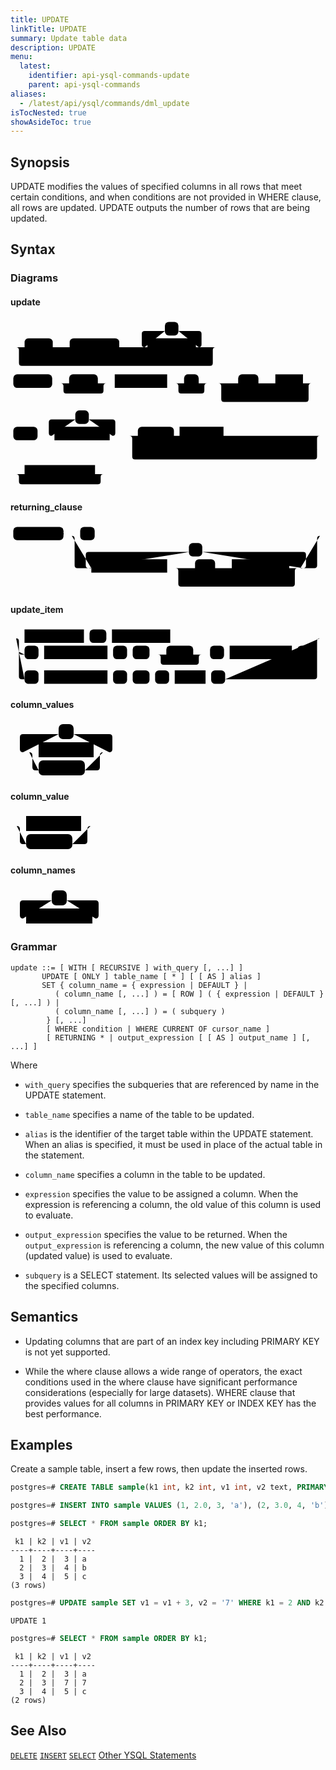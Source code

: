 ```yaml
---
title: UPDATE
linkTitle: UPDATE
summary: Update table data
description: UPDATE
menu:
  latest:
    identifier: api-ysql-commands-update
    parent: api-ysql-commands
aliases:
  - /latest/api/ysql/commands/dml_update
isTocNested: true
showAsideToc: true
---
```


## Synopsis

UPDATE modifies the values of specified columns in all rows that meet certain conditions, and when conditions are not provided in WHERE clause, all rows are updated. UPDATE outputs the number of rows that are being updated.

## Syntax

### Diagrams

#### update

<svg class="rrdiagram" version="1.1" xmlns:xlink="http://www.w3.org/1999/xlink" xmlns="http://www.w3.org/2000/svg" width="559" height="303" viewbox="0 0 559 303"><path class="connector" d="M0 50h25m50 0h30m88 0h20m-123 0q5 0 5 5v8q0 5 5 5h98q5 0 5-5v-8q0-5 5-5m5 0h30m-5 0q-5 0-5-5v-19q0-5 5-5h36m24 0h36q5 0 5 5v19q0 5-5 5m-5 0h40m-359 0q5 0 5 5v23q0 5 5 5h334q5 0 5-5v-23q0-5 5-5m5 0h5m-374 64h5m69 0h30m51 0h20m-86 0q5 0 5 5v8q0 5 5 5h61q5 0 5-5v-8q0-5 5-5m5 0h10m93 0h30m26 0h20m-61 0q5 0 5 5v8q0 5 5 5h36q5 0 5-5v-8q0-5 5-5m5 0h50m36 0h20m-71 0q5 0 5 5v8q0 5 5 5h46q5 0 5-5v-8q0-5 5-5m5 0h10m49 0h20m-170 0q5 0 5 5v23q0 5 5 5h145q5 0 5-5v-23q0-5 5-5m5 0h5m-544 93h5m43 0h30m-5 0q-5 0-5-5v-19q0-5 5-5h42m24 0h42q5 0 5 5v19q0 5-5 5m-5 0h50m64 0h10m78 0h176m-338 24q0 5 5 5h5m64 0h10m77 0h10m36 0h10m101 0h5q5 0 5-5m-333-24q5 0 5 5v32q0 5 5 5h318q5 0 5-5v-32q0-5 5-5m5 0h5m-559 68h25m125 0h20m-160 0q5 0 5 5v8q0 5 5 5h135q5 0 5-5v-8q0-5 5-5m5 0h5"/><rect class="literal" x="25" y="34" width="50" height="24" rx="7"/><text class="text" x="35" y="50">WITH</text><rect class="literal" x="105" y="34" width="88" height="24" rx="7"/><text class="text" x="115" y="50">RECURSIVE</text><rect class="literal" x="274" y="5" width="24" height="24" rx="7"/><text class="text" x="284" y="21">,</text><a xlink:href="../grammar_diagrams#with-query"><rect class="rule" x="243" y="34" width="86" height="24"/><text class="text" x="253" y="50">with_query</text></a><rect class="literal" x="5" y="98" width="69" height="24" rx="7"/><text class="text" x="15" y="114">UPDATE</text><rect class="literal" x="104" y="98" width="51" height="24" rx="7"/><text class="text" x="114" y="114">ONLY</text><a xlink:href="../grammar_diagrams#table-name"><rect class="rule" x="185" y="98" width="93" height="24"/><text class="text" x="195" y="114">table_name</text></a><rect class="literal" x="308" y="98" width="26" height="24" rx="7"/><text class="text" x="318" y="114">*</text><rect class="literal" x="404" y="98" width="36" height="24" rx="7"/><text class="text" x="414" y="114">AS</text><a xlink:href="../grammar_diagrams#alias"><rect class="rule" x="470" y="98" width="49" height="24"/><text class="text" x="480" y="114">alias</text></a><rect class="literal" x="5" y="191" width="43" height="24" rx="7"/><text class="text" x="15" y="207">SET</text><rect class="literal" x="115" y="162" width="24" height="24" rx="7"/><text class="text" x="125" y="178">,</text><a xlink:href="../grammar_diagrams#update-item"><rect class="rule" x="78" y="191" width="98" height="24"/><text class="text" x="88" y="207">update_item</text></a><rect class="literal" x="226" y="191" width="64" height="24" rx="7"/><text class="text" x="236" y="207">WHERE</text><a xlink:href="../grammar_diagrams#condition"><rect class="rule" x="300" y="191" width="78" height="24"/><text class="text" x="310" y="207">condition</text></a><rect class="literal" x="226" y="220" width="64" height="24" rx="7"/><text class="text" x="236" y="236">WHERE</text><rect class="literal" x="300" y="220" width="77" height="24" rx="7"/><text class="text" x="310" y="236">CURRENT</text><rect class="literal" x="387" y="220" width="36" height="24" rx="7"/><text class="text" x="397" y="236">OF</text><a xlink:href="../grammar_diagrams#cursor-name"><rect class="rule" x="433" y="220" width="101" height="24"/><text class="text" x="443" y="236">cursor_name</text></a><a xlink:href="../grammar_diagrams#returning-clause"><rect class="rule" x="25" y="259" width="125" height="24"/><text class="text" x="35" y="275">returning_clause</text></a></svg>

#### returning_clause
<svg class="rrdiagram" version="1.1" xmlns:xlink="http://www.w3.org/1999/xlink" xmlns="http://www.w3.org/2000/svg" width="565" height="122" viewbox="0 0 565 122"><path class="connector" d="M0 21h5m90 0h30m26 0h409m-450 0q5 0 5 5v48q0 5 5 5h25m-5 0q-5 0-5-5v-19q0-5 5-5h180m24 0h181q5 0 5 5v19q0 5-5 5m-244 0h50m36 0h20m-71 0q5 0 5 5v8q0 5 5 5h46q5 0 5-5v-8q0-5 5-5m5 0h10m103 0h20m-224 0q5 0 5 5v23q0 5 5 5h199q5 0 5-5v-23q0-5 5-5m5 0h25q5 0 5-5v-48q0-5 5-5m5 0h5"/><rect class="literal" x="5" y="5" width="90" height="24" rx="7"/><text class="text" x="15" y="21">RETURNING</text><rect class="literal" x="125" y="5" width="26" height="24" rx="7"/><text class="text" x="135" y="21">*</text><rect class="literal" x="320" y="34" width="24" height="24" rx="7"/><text class="text" x="330" y="50">,</text><a xlink:href="../grammar_diagrams#output-expression"><rect class="rule" x="145" y="63" width="136" height="24"/><text class="text" x="155" y="79">output_expression</text></a><rect class="literal" x="331" y="63" width="36" height="24" rx="7"/><text class="text" x="341" y="79">AS</text><a xlink:href="../grammar_diagrams#output-name"><rect class="rule" x="397" y="63" width="103" height="24"/><text class="text" x="407" y="79">output_name</text></a></svg>

#### update_item
<svg class="rrdiagram" version="1.1" xmlns:xlink="http://www.w3.org/1999/xlink" xmlns="http://www.w3.org/2000/svg" width="562" height="107" viewbox="0 0 562 107"><path class="connector" d="M0 21h25m106 0h10m30 0h10m104 0h272m-542 24q0 5 5 5h5m25 0h10m113 0h10m25 0h10m30 0h30m48 0h20m-83 0q5 0 5 5v8q0 5 5 5h58q5 0 5-5v-8q0-5 5-5m5 0h10m25 0h10m111 0h10m25 0h5q5 0 5-5m-537-24q5 0 5 5v63q0 5 5 5h5m25 0h10m113 0h10m25 0h10m30 0h10m25 0h10m55 0h10m25 0h159q5 0 5-5v-63q0-5 5-5m5 0h5"/><a xlink:href="../grammar_diagrams#column-name"><rect class="rule" x="25" y="5" width="106" height="24"/><text class="text" x="35" y="21">column_name</text></a><rect class="literal" x="141" y="5" width="30" height="24" rx="7"/><text class="text" x="151" y="21">=</text><a xlink:href="../grammar_diagrams#column-value"><rect class="rule" x="181" y="5" width="104" height="24"/><text class="text" x="191" y="21">column_value</text></a><rect class="literal" x="25" y="34" width="25" height="24" rx="7"/><text class="text" x="35" y="50">(</text><a xlink:href="../grammar_diagrams#column-names"><rect class="rule" x="60" y="34" width="113" height="24"/><text class="text" x="70" y="50">column_names</text></a><rect class="literal" x="183" y="34" width="25" height="24" rx="7"/><text class="text" x="193" y="50">)</text><rect class="literal" x="218" y="34" width="30" height="24" rx="7"/><text class="text" x="228" y="50">=</text><rect class="literal" x="278" y="34" width="48" height="24" rx="7"/><text class="text" x="288" y="50">ROW</text><rect class="literal" x="356" y="34" width="25" height="24" rx="7"/><text class="text" x="366" y="50">(</text><a xlink:href="../grammar_diagrams#column-values"><rect class="rule" x="391" y="34" width="111" height="24"/><text class="text" x="401" y="50">column_values</text></a><rect class="literal" x="512" y="34" width="25" height="24" rx="7"/><text class="text" x="522" y="50">)</text><rect class="literal" x="25" y="78" width="25" height="24" rx="7"/><text class="text" x="35" y="94">(</text><a xlink:href="../grammar_diagrams#column-names"><rect class="rule" x="60" y="78" width="113" height="24"/><text class="text" x="70" y="94">column_names</text></a><rect class="literal" x="183" y="78" width="25" height="24" rx="7"/><text class="text" x="193" y="94">)</text><rect class="literal" x="218" y="78" width="30" height="24" rx="7"/><text class="text" x="228" y="94">=</text><rect class="literal" x="258" y="78" width="25" height="24" rx="7"/><text class="text" x="268" y="94">(</text><a xlink:href="../grammar_diagrams#query"><rect class="rule" x="293" y="78" width="55" height="24"/><text class="text" x="303" y="94">query</text></a><rect class="literal" x="358" y="78" width="25" height="24" rx="7"/><text class="text" x="368" y="94">)</text></svg>

#### column_values
<svg class="rrdiagram" version="1.1" xmlns:xlink="http://www.w3.org/1999/xlink" xmlns="http://www.w3.org/2000/svg" width="178" height="92" viewbox="0 0 178 92"><path class="connector" d="M0 50h25m-5 0q-5 0-5-5v-19q0-5 5-5h57m24 0h57q5 0 5 5v19q0 5-5 5m-133 0h20m88 0h20m-123 0q5 0 5 5v19q0 5 5 5h5m74 0h19q5 0 5-5v-19q0-5 5-5m5 0h25"/><rect class="literal" x="77" y="5" width="24" height="24" rx="7"/><text class="text" x="87" y="21">,</text><a xlink:href="../grammar_diagrams#expression"><rect class="rule" x="45" y="34" width="88" height="24"/><text class="text" x="55" y="50">expression</text></a><rect class="literal" x="45" y="63" width="74" height="24" rx="7"/><text class="text" x="55" y="79">DEFAULT</text></svg>

#### column_value
<svg class="rrdiagram" version="1.1" xmlns:xlink="http://www.w3.org/1999/xlink" xmlns="http://www.w3.org/2000/svg" width="138" height="63" viewbox="0 0 138 63"><path class="connector" d="M0 21h25m88 0h20m-123 0q5 0 5 5v19q0 5 5 5h5m74 0h19q5 0 5-5v-19q0-5 5-5m5 0h5"/><a xlink:href="../grammar_diagrams#expression"><rect class="rule" x="25" y="5" width="88" height="24"/><text class="text" x="35" y="21">expression</text></a><rect class="literal" x="25" y="34" width="74" height="24" rx="7"/><text class="text" x="35" y="50">DEFAULT</text></svg>

#### column_names
<svg class="rrdiagram" version="1.1" xmlns:xlink="http://www.w3.org/1999/xlink" xmlns="http://www.w3.org/2000/svg" width="156" height="63" viewbox="0 0 156 63"><path class="connector" d="M0 50h25m-5 0q-5 0-5-5v-19q0-5 5-5h46m24 0h46q5 0 5 5v19q0 5-5 5m-5 0h25"/><rect class="literal" x="66" y="5" width="24" height="24" rx="7"/><text class="text" x="76" y="21">,</text><a xlink:href="../grammar_diagrams#column-name"><rect class="rule" x="25" y="34" width="106" height="24"/><text class="text" x="35" y="50">column_name</text></a></svg>

### Grammar
```
update ::= [ WITH [ RECURSIVE ] with_query [, ...] ]
       UPDATE [ ONLY ] table_name [ * ] [ [ AS ] alias ]
       SET { column_name = { expression | DEFAULT } |
          ( column_name [, ...] ) = [ ROW ] ( { expression | DEFAULT } [, ...] ) |
          ( column_name [, ...] ) = ( subquery )
        } [, ...]
        [ WHERE condition | WHERE CURRENT OF cursor_name ]
        [ RETURNING * | output_expression [ [ AS ] output_name ] [, ...] ]
```

Where

- `with_query` specifies the subqueries that are referenced by name in the UPDATE statement.

- `table_name` specifies a name of the table to be updated.

- `alias` is the identifier of the target table within the UPDATE statement. When an alias is specified, it must be used in place of the actual table in the statement.

- `column_name` specifies a column in the table to be updated.

- `expression` specifies the value to be assigned a column. When the expression is referencing a column, the old value of this column is used to evaluate.

- `output_expression` specifies the value to be returned. When the `output_expression` is referencing a column, the new value of this column (updated value) is used to evaluate.

- `subquery` is a SELECT statement. Its selected values will be assigned to the specified columns.

## Semantics

- Updating columns that are part of an index key including PRIMARY KEY is not yet supported.

- While the where clause allows a wide range of operators, the exact conditions used in the where clause have significant performance considerations (especially for large datasets). WHERE clause that provides values for all columns in PRIMARY KEY or INDEX KEY has the best performance.

## Examples
Create a sample table, insert a few rows, then update the inserted rows.

```sql
postgres=# CREATE TABLE sample(k1 int, k2 int, v1 int, v2 text, PRIMARY KEY (k1, k2));
```

```sql
postgres=# INSERT INTO sample VALUES (1, 2.0, 3, 'a'), (2, 3.0, 4, 'b'), (3, 4.0, 5, 'c');
```

```sql
postgres=# SELECT * FROM sample ORDER BY k1;
```

```
 k1 | k2 | v1 | v2
----+----+----+----
  1 |  2 |  3 | a
  2 |  3 |  4 | b
  3 |  4 |  5 | c
(3 rows)
```

```sql
postgres=# UPDATE sample SET v1 = v1 + 3, v2 = '7' WHERE k1 = 2 AND k2 = 3;
```

```
UPDATE 1
```

```sql
postgres=# SELECT * FROM sample ORDER BY k1;
```

```
 k1 | k2 | v1 | v2
----+----+----+----
  1 |  2 |  3 | a
  2 |  3 |  7 | 7
  3 |  4 |  5 | c
(2 rows)
```

## See Also
[`DELETE`](../dml_delete)
[`INSERT`](../dml_insert)
[`SELECT`](../dml_select)
[Other YSQL Statements](..)
